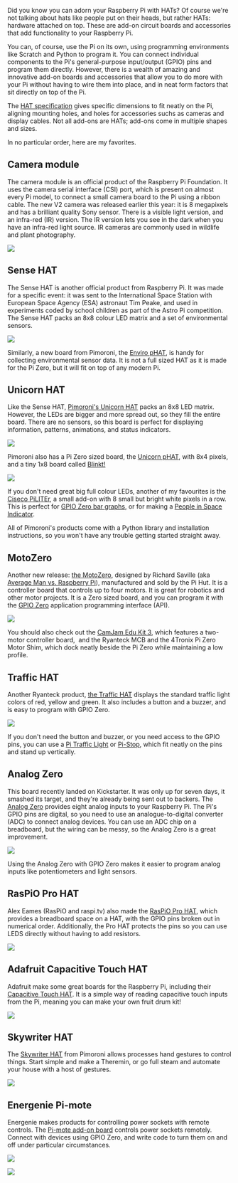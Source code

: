 Did you know you can adorn your Raspberry Pi with HATs? Of course we're not talking about hats like
people put on their heads, but rather HATs: hardware attached on top. These are add-on circuit
boards and accessories that add functionality to your Raspberry Pi.

You can, of course, use the Pi on its own, using programming environments like Scratch and Python to
program it. You can connect individual components to the Pi's general-purpose input/output (GPIO)
pins and program them directly. However, there is a wealth of amazing and innovative add-on boards
and accessories that allow you to do more with your Pi without having to wire them into place, and
in neat form factors that sit directly on top of the Pi.

The [HAT specification](https://github.com/raspberrypi/hats) gives specific dimensions to fit neatly
on the Pi, aligning mounting holes, and holes for accessories suchs as cameras and display cables.
Not all add-ons are HATs; add-ons come in multiple shapes and sizes.

In no particular order, here are my favorites.

## Camera module

The camera module is an official product of the Raspberry Pi Foundation. It uses the camera serial
interface (CSI) port, which is present on almost every Pi model, to connect a small camera board to
the Pi using a ribbon cable. The new V2 camera was released earlier this year: it is 8 megapixels
and has a brilliant quality Sony sensor. There is a visible light version, and an infra-red (IR)
version. The IR version lets you see in the dark when you have an infra-red light source. IR cameras
are commonly used in wildlife and plant photography.

![](images/camera_v2.jpg)

## Sense HAT

The Sense HAT is another official product from Raspberry Pi. It was made for a specific event: it
was sent to the International Space Station with European Space Agency (ESA) astronaut Tim Peake,
and used in experiments coded by school children as part of the Astro Pi competition. The Sense HAT
packs an 8x8 colour LED matrix and a set of environmental sensors.

![](images/AstroPiRainbow.jpg)

Similarly, a new board from Pimoroni, the [Enviro pHAT](https://shop.pimoroni.com/products/enviro-phat),
is handy for collecting environmental sensor data. It is not a full sized HAT as it is made for the
Pi Zero, but it will fit on top of any modern Pi.

## Unicorn HAT

Like the Sense HAT, [Pimoroni's Unicorn HAT](https://shop.pimoroni.com/products/unicorn-hat) packs
an 8x8 LED matrix. However, the LEDs are bigger and more spread out, so they fill the entire board.
There are no sensors, so this board is perfect for displaying information, patterns, animations, and
status indicators.

![](images/Unicorn_Still_4_large.jpg)

Pimoroni also has a Pi Zero sized board, the [Unicorn
pHAT](https://shop.pimoroni.com/collections/raspberry-pi/products/unicorn-phat), with 8x4 pixels,
and a tiny 1x8 board called [Blinkt!](https://shop.pimoroni.com/products/blinkt)

![](images/blinkt.jpg)

If you don't need great big full colour LEDs, another of my favourites is the [Ciseco
PiLITEr](https://shop.pimoroni.com/products/pi-liter-8-led-strip-for-the-raspberry-pi), a small
add-on with 8 small but bright white pixels in a row. This is perfect for [GPIO Zero bar
graphs](https://gpiozero.readthedocs.io/en/v1.2.0/api_boards.html#piliter-bar-graph), or for making
a [People in Space Indicator](https://www.raspberrypi.org/learning/people-in-space-indicator/).

All of Pimoroni's products come with a Python library and installation instructions, so you won't
have any trouble getting started straight away.

## MotoZero

Another new release: [the MotoZero](https://thepihut.com/products/motozero), designed by Richard
Saville (aka [Average Man vs. Raspberry Pi](https://www.averagemanvsraspberrypi.com/)), manufactured
and sold by the Pi Hut. It is a controller board that controls up to four motors. It is great for
robotics and other motor projects. It is a Zero sized board, and you can program it with the [GPIO
Zero](https://gist.github.com/bennuttall/20ab5f93c5f830276fdae3bf1d74cb94) application programming
interface (API).

![](images/motozero.jpg)

You should also check out the [CamJam Edu Kit
3](https://thepihut.com/products/camjam-edukit-3-robotics), which features a two-motor controller
board,  and the Ryanteck MCB and the 4Tronix Pi Zero Motor Shim, which dock neatly beside the Pi
Zero while maintaining a low profile.

## Traffic HAT

Another Ryanteck product, [the Traffic
HAT](https://ryanteck.uk/hats/1-traffichat-0635648607122.html) displays the standard traffic light
colors of red, yellow and green. It also includes a button and a buzzer, and is easy to program with
GPIO Zero.

![](images/traffichat.jpg)

If you don't need the button and buzzer, or you need access to the GPIO pins, you can use a [Pi
Traffic Light](https://lowvoltagelabs.com/products/pi-traffic/) or
[Pi-Stop](https://4tronix.co.uk/store/index.php?rt=product/product&product_id=390), which fit neatly
on the pins and stand up vertically.

## Analog Zero

This board recently landed on Kickstarter. It was only up for seven days, it smashed its target, and
they're already being sent out to backers. The [Analog Zero](https://rasp.io/analogzero/) provides
eight analog inputs to your Raspberry Pi. The Pi's GPIO pins are digital, so you need to use an
analogue-to-digital converter (ADC) to connect analog devices. You can use an ADC chip on a
breadboard, but the wiring can be messy, so the Analog Zero is a great improvement.

![](images/RasPiO-Analog-Zero.jpg)

Using the Analog Zero with GPIO Zero makes it easier to program analog inputs like potentiometers
and light sensors.

## RasPiO Pro HAT

Alex Eames (RasPiO and raspi.tv) also made the [RasPiO Pro
H](https://rasp.io/prohat/)[AT](https://rasp.io/prohat/), which provides a breadboard space on a
HAT, with the GPIO pins broken out in numerical order. Additionally, the Pro HAT protects the pins
so you can use LEDS directly without having to add resistors.

![](images/prohat-leds.jpg)

## Adafruit Capacitive Touch HAT

Adafruit make some great boards for the Raspberry Pi, including their [Capacitive Touch
HAT](https://www.adafruit.com/products/2340). It is a simple way of reading capacitive touch inputs
from the Pi, meaning you can make your own fruit drum kit!

![](images/adafruit-cap-touch.gif)

## Skywriter HAT

The [Skywriter HAT](https://shop.pimoroni.com/products/skywriter-hat) from Pimoroni allows processes
hand gestures to control things. Start simple and make a Theremin, or go full steam and automate
your house with a host of gestures.

![](images/skywriter.jpg)

## Energenie Pi-mote

Energenie makes products for controlling power sockets with remote controls. The [Pi-mote add-on
board](https://energenie4u.co.uk/catalogue/product/ENER314) controls power sockets remotely. Connect
with devices using GPIO Zero, and write code to turn them on and off under particular circumstances.

![](images/energenie.jpg)

![](images/energenie-sockets.jpg)